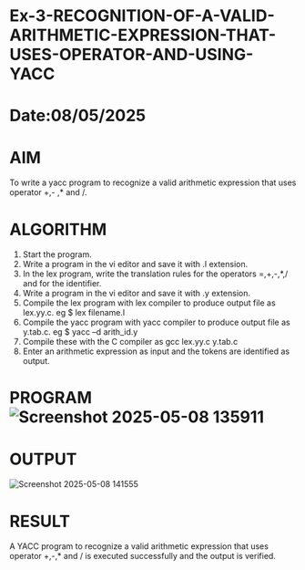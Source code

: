 # Ex-3-RECOGNITION-OF-A-VALID-ARITHMETIC-EXPRESSION-THAT-USES-OPERATOR-AND-USING-YACC
# Date:08/05/2025
# AIM
To write a yacc program to recognize a valid arithmetic expression that uses operator +,- ,* and /.
# ALGORITHM
1.	Start the program.
2.	Write a program in the vi editor and save it with .l extension.
3.	In the lex program, write the translation rules for the operators =,+,-,*,/ and for the identifier.
4.	Write a program in the vi editor and save it with .y extension.
5.	Compile the lex program with lex compiler to produce output file as lex.yy.c. eg $ lex filename.l
6.	Compile the yacc program with yacc compiler to produce output file as y.tab.c. eg $ yacc –d arith_id.y
7.	Compile these with the C compiler as gcc lex.yy.c y.tab.c
8.	Enter an arithmetic expression as input and the tokens are identified as output.
# PROGRAM![Screenshot 2025-05-08 135911](https://github.com/user-attachments/assets/840dd4f6-f0d5-4388-a93a-8bc3fec39de9)

# OUTPUT
![Screenshot 2025-05-08 141555](https://github.com/user-attachments/assets/6d5002e4-174b-4ac6-bdb7-fa4e4c1f834a)

# RESULT
A YACC program to recognize a valid arithmetic expression that uses operator +,-,* and / is executed successfully and the output is verified.
